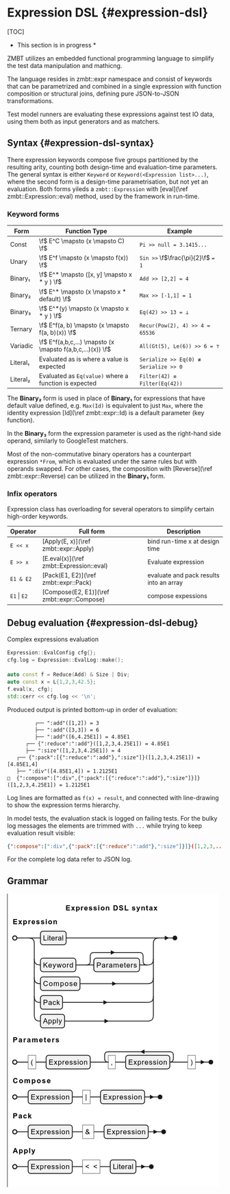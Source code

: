 <!-- (c) Copyright 2025 Zenseact AB -->
<!-- SPDX-License-Identifier: Apache-2.0 -->

# Expression DSL {#expression-dsl}

[TOC]

* This section is in progress *

ZMBT utilizes an embedded functional programming language to simplify the test data manipulation and mathicng.

The language resides in zmbt::expr namespace and consist of keywords that can be parametrized and combined in a single expression with function composition or structural joins, defining pure JSON-to-JSON transformations.

Test model runners are evaluating these expressions against test IO data, using them both
as input generators and as matchers.

## Syntax {#expression-dsl-syntax}

There expression keywords compose five groups partitioned by the resulting arity,
counting both design-time and evaluation-time parameters.
The general syntax is either `Keyword` or `Keyword(<Expression list>...)`, where the second form
is a design-time parametrisation, but not yet an evaluation.
Both forms yileds a `zmbt::Expression` with [eval](\ref zmbt::Expression::eval) method, used by the framework in run-time.

### Keyword forms

|Form    | Function Type                                             |Example                               |
|--------|-----------------------------------------------------------|--------------------------------------|
|Const   |\f$ E^C \mapsto (x \mapsto C)                           \f$|`Pi >> null = 3.1415...               `|
|Unary   |\f$ E^f \mapsto (x \mapsto f(x))                        \f$|`Sin >>` \f$\frac{\pi}{2}\f$ `= 1    `|
|Binary₁ |\f$ E^*    \mapsto ([x, y] \mapsto x * y      )         \f$|`Add >> [2,2] = 4                     `|
|Binary₂ |\f$ E^*    \mapsto (x      \mapsto x * default)         \f$|`Max >> [-1,1] = 1                    `|
|Binary₃ |\f$ E^*(y) \mapsto (x      \mapsto x * y      )         \f$|`Eq(42) >> 13 = ⊥                     `|
|Ternary |\f$ E^f(a, b) \mapsto (x \mapsto f(a, b)(x))            \f$|`Recur(Pow(2), 4) >> 4 = 65536        `|
|Variadic|\f$ E^f(a,b,c,...) \mapsto (x \mapsto f(a,b,c,...)(x))  \f$|`All(Gt(5), Le(6)) >> 6 = ⊤           `|
|Literal₁|Evaluated as is where a value is expected                  |`Serialize >> Eq(0) ≢ Serialize >> 0  `|
|Literal₂|Evaluated as `Eq(value)` where a function is expected      |`Filter(42) ≡ Filter(Eq(42))          `|



The **Binary₂** form is used in place of **Binary₁** for expressions that have default value defined,
e.g. `Max(Id)` is equivalent to just `Max`, where the identity expression [Id](\ref zmbt::expr::Id)
is a default parameter (key function).

In the **Binary₃** form the expression parameter is used as the right-hand side operand,
similarly to GoogleTest matchers.

Most of the non-commutative binary operators has a counterpart expression `*From`,
which is evaluated under the same rules but with operands swapped. For other cases,
the composition with [Reverse](\ref zmbt::expr::Reverse) can be utilized in the **Binary₁** form.


### Infix operators

Expression class has overloading for several operators to simplify certain high-order keywords.

|Operator    |Full form                                  | Description|
|----        |----                                       |----------- |
|`E << x`    |[Apply(E, x)](\ref zmbt::expr::Apply)      | bind run-time x at design time |
|`E >> x`    |[E.eval(x)](\ref zmbt::Expression::eval)   | Evaluate expression |
|`E1 & E2`   |[Pack(E1, E2)](\ref zmbt::expr::Pack)      | evaluate and pack results into an array |
|`E1` \| `E2`|[Compose(E2, E1)](\ref zmbt::expr::Compose)| compose expessions |

## Debug evaluation {#expression-dsl-debug}

Complex expressions evaluation

```cpp
Expression::EvalConfig cfg{};
cfg.log = Expression::EvalLog::make();

auto const f = Reduce(Add) & Size | Div;
auto const x = L{1,2,3,42.5};
f.eval(x, cfg);
std::cerr << cfg.log << '\n';
```

Produced output is printed bottom-up in order of evaluation:
```
         ┌── ":add"([1,2]) = 3
         ├── ":add"([3,3]) = 6
         ├── ":add"([6,4.25E1]) = 4.85E1
      ┌── {":reduce":":add"}([1,2,3,4.25E1]) = 4.85E1
      ├── ":size"([1,2,3,4.25E1]) = 4
   ┌── {":pack":[{":reduce":":add"},":size"]}([1,2,3,4.25E1]) = [4.85E1,4]
   ├── ":div"([4.85E1,4]) = 1.2125E1
□  {":compose":[":div",{":pack":[{":reduce":":add"},":size"]}]}([1,2,3,4.25E1]) = 1.2125E1
```
Log lines are formatted as `f(x) = result`, and connected with line-drawing to show the expression terms hierarchy.

In model tests, the evaluation stack is logged on failing tests.
For the bulky log messages the elements are trimmed with `...` while trying to keep evaluation result visible:
``` json
{":compose":[":div",{":pack":[{":reduce":":add"},":size"]}]}([1,2,3,...) = 5
```
For the complete log data refer to JSON log.

## Grammar

![image](expression_dsl_syntax.png)


<!-- plantuml
@startebnf expression_dsl_syntax
title Expression DSL syntax

!define LB "("
!define RB ")"
!define CM ","

!define REST(x) {CM, x}-
!define ONEORMORE(x) x, REST(x)

Expression = Literal | (Keyword, [Parameters]) | Compose | Pack | Apply;
Parameters = (LB, Expression, RB)
    | (LB, Expression, CM, Expression, RB)
    | (LB, ONEORMORE(Expression), RB);


Compose = Expression, '|', Expression;
Pack = Expression, '&', Expression;
Apply = Expression, '<<', Literal;

@endebnf
-->
